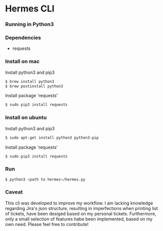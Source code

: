 # Hermes CLI
### Running in Python3

### Dependencies
* requests

### Install on mac
Install python3 and pip3
```sh
$ brew install python3
$ brew postinstall python3
```
Install package 'requests'
```sh
$ sudo pip3 install requests
```

### Install on ubuntu
Install python3 and pip3
```sh
$ sudo apt-get install python3 python3-pip
```
Install package 'requests'
```sh
$ sudo pip3 install requests
```

### Run
```sh
$ python3 <path to hermes>/hermes.py
```

### Caveat

This cli was developed to improve my workflow. I am lacking knowledge
regarding Jira's json structure, resulting in imperfections when
printing list of tickets, have been desiged based on my personal
tickets. Furthermore, only a small selection of features habe been
implemented, based on my own need. Please feel free to contribute!